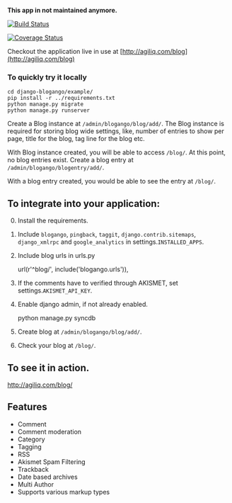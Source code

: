 **This app in not maintained anymore.**

[![Build Status](https://travis-ci.org/agiliq/django-blogango.png?branch=master)](https://travis-ci.org/agiliq/django-blogango)

[![Coverage Status](https://coveralls.io/repos/agiliq/django-blogango/badge.png?branch=master)](https://coveralls.io/r/agiliq/django-blogango?branch=master)

Checkout the application live in use at [http://agiliq.com/blog](http://agiliq.com/blog)

### To quickly try it locally


    cd django-blogango/example/  
    pip install -r ../requirements.txt  
    python manage.py migrate
    python manage.py runserver

Create a Blog instance at `/admin/blogango/blog/add/`. The Blog instance is required for storing blog wide settings, like, number of entries to show per page, title for the blog, tag line for the blog etc.

With Blog instance created, you will be able to access `/blog/`. At this point, no blog entries exist. Create a blog entry at `/admin/blogango/blogentry/add/`.

With a blog entry created, you would be able to see the entry at `/blog/`.

To integrate into your application:
-----------------------------------

0. Install the requirements.
1. Include `blogango`, `pingback`, `taggit`, `django.contrib.sitemaps`, `django_xmlrpc` and `google_analytics` in settings.`INSTALLED_APPS`.
2. Include blog urls in urls.py

    url(r'^blog/', include('blogango.urls')),

3. If the comments have to verified through AKISMET, set settings.`AKISMET_API_KEY`.
4. Enable django admin, if not already enabled.

    python manage.py syncdb

5. Create blog at `/admin/blogango/blog/add/`.
6. Check your blog at `/blog/`.

To see it in action.
---------------------------

http://agiliq.com/blog/

Features
-------------------------

* Comment
* Comment moderation
* Category
* Tagging
* RSS
* Akismet Spam Filtering
* Trackback
* Date based archives
* Multi Author
* Supports various markup types
